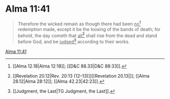 # Alma 11:41

> Therefore the wicked remain as though there had been <u>no</u>[^a] redemption made, except it be the loosing of the bands of death; for behold, the day cometh that <u>all</u>[^b] shall rise from the dead and stand before God, and be <u>judged</u>[^c] according to their works.

[Alma 11:41](https://www.churchofjesuschrist.org/study/scriptures/bofm/alma/11?lang=eng&id=p41#p41)


[^a]: [[Alma 12.18|Alma 12:18]]; [[D&C 88.33|D&C 88:33]].  
[^b]: [[Revelation 20.12|Rev. 20:13 (12–13)]][[Revelation 20.13|]]; [[Alma 28.12|Alma 28:12]]; [[Alma 42.23|42:23]].  
[^c]: [[Judgment, the Last|TG Judgment, the Last]].  
